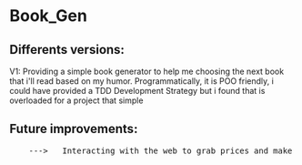 # Book_Gen

<h2> Differents versions:</h2>
V1: Providing a simple book generator to help me choosing the next book that i'll read based on my humor. Programmatically, it is POO friendly, i could have provided a TDD Development Strategy but i found that is overloaded for a project that simple

<h2> Future improvements:</h2>
    <pre>
    --->   Interacting with the web to grab prices and make an average for it while displaying the lowest price.
